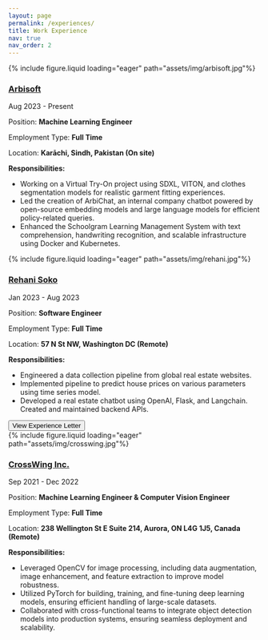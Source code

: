 ```yaml
---
layout: page
permalink: /experiences/
title: Work Experience
nav: true
nav_order: 2
---
```


<div class="project0">
    <div class="image-container0">
        {% include figure.liquid loading="eager" path="assets/img/arbisoft.jpg"%}
    </div>
    <div class="project-details0">
        <div class="heading">
        <a href="https://www.arbisoft.com/"><h3>Arbisoft</h3></a>
        <span class="timeline">Aug 2023 - Present</span>
        </div>
        <p>Position: <strong>Machine Learning Engineer</strong></p>
        <p>Employment Type: <strong>Full Time</strong></p>
        <p>Location: <strong>Karāchi, Sindh, Pakistan (On site)</strong></p>
        <p><b>Responsibilities:</b></p>
        <ul>
            <li>Working on a Virtual Try-On project using SDXL, VITON, and clothes segmentation models for realistic garment fitting experiences.</li>
            <li>Led the creation of ArbiChat, an internal company chatbot powered by open-source embedding models and large language models for efficient policy-related queries.</li>
            <li>Enhanced the Schoolgram Learning Management System with text comprehension, handwriting recognition, and scalable infrastructure using Docker and Kubernetes.</li>
        </ul>
    </div>
</div>

<div class="project0">
    <div class="image-container0">
        {% include figure.liquid loading="eager" path="assets/img/rehani.jpg"%}
    </div>
    <div class="project-details0">
        <div class="heading">
        <a href="https://www.rehanisoko.com/"><h3>Rehani Soko</h3></a>
        <span class="timeline">Jan 2023 - Aug 2023</span>
        </div>
        <p>Position: <strong>Software Engineer </strong></p>
        <p>Employment Type: <strong>Full Time</strong></p>        
        <p>Location: <strong>57 N St NW, Washington DC (Remote)</strong></p>
        <p><b>Responsibilities:</b></p>
        <ul>
            <li>Engineered a data collection pipeline from global real estate websites.</li>
            <li>Implemented pipeline to predict house prices on various parameters using time series model.</li>
            <li>Developed a real estate chatbot using OpenAI, Flask, and Langchain. Created and maintained backend APIs.</li>
        </ul>
        <a href="https://drive.google.com/file/d/1eC2SPHpVmAvqFoKGFKLWjaiPD0jsJvVj/view?usp=drive_link"><button>View Experience Letter</button></a>
    </div>
</div>


<div class="project0">
    <div class="image-container0">
        {% include figure.liquid loading="eager" path="assets/img/crosswing.jpg"%}
    </div>
    <div class="project-details0">
        <div class="heading">
        <a href="https://crosswing.com/"><h3>CrossWing Inc.</h3></a>
        <span class="timeline">Sep 2021 - Dec 2022</span>
        </div>
        <p>Position: <strong>Machine Learning Engineer & Computer Vision Engineer</strong></p>
        <p>Employment Type: <strong>Full Time</strong></p>        
        <p>Location: <strong>238 Wellington St E Suite 214, Aurora, ON L4G 1J5, Canada (Remote)</strong></p>
        <p><b>Responsibilities:</b></p>
        <ul>
            <li> Leveraged OpenCV for image processing, including data augmentation, image enhancement, and feature extraction to improve model robustness.</li>
            <li> Utilized PyTorch for building, training, and fine-tuning deep learning models, ensuring efficient handling of large-scale datasets.</li>
            <li> Collaborated with cross-functional teams to integrate object detection models into production systems, ensuring seamless deployment and scalability.</li>
        </ul>
    </div>
</div>
